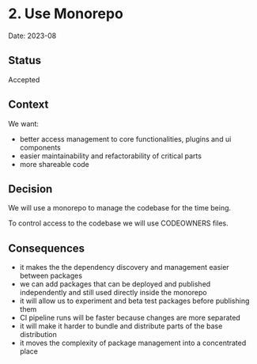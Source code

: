 # 2. Use Monorepo

Date: 2023-08

## Status

Accepted

## Context

We want:
  - better access management to core functionalities, plugins and ui components
  - easier maintainability and refactorability of critical parts
  - more shareable code


## Decision

We will use a monorepo to manage the codebase for the time being. 

To control access to the codebase we will use CODEOWNERS files.


## Consequences

- it makes the the dependency discovery and management easier between packages
- we can add packages that can be deployed and published independently and still used directly inside the monorepo
- it will allow us to experiment and beta test packages before publishing them
- CI pipeline runs will be faster because changes are more separated
- it will make it harder to bundle and distribute parts of the base distribution
- it moves the complexity of package management into a concentrated place


